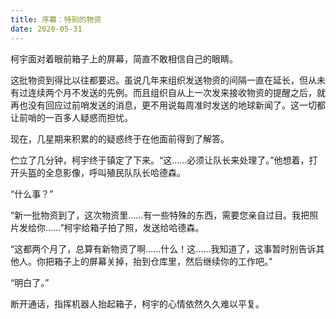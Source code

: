 ```yaml
---
title: 序幕：特别的物资
date: 2020-05-31
---
```


柯宇面对着眼前箱子上的屏幕，简直不敢相信自己的眼睛。

这批物资到得比以往都要迟。虽说几年来组织发送物资的间隔一直在延长，但从未有过连续两个月不发送的先例。而且组织自从上一次发来接收物资的提醒之后，就再也没有回应过前哨发送的消息，更不用说每周准时发送的地球新闻了。这一切都让前哨的一百多人疑惑而担忧。

现在，几星期来积累的的疑惑终于在他面前得到了解答。

伫立了几分钟，柯宇终于镇定了下来。“这……必须让队长来处理了。”他想着，打开头盔的全息影像，呼叫殖民队队长哈德森。

“什么事？”

“新一批物资到了，这次物资里……有一些特殊的东西，需要您亲自过目。我把照片发给你……”柯宇给箱子拍了照，发送给哈德森。

“这都两个月了，总算有新物资了啊……什么！这……我知道了，这事暂时别告诉其他人。你把箱子上的屏幕关掉，抬到仓库里，然后继续你的工作吧。”

“明白了。”

断开通话，指挥机器人抬起箱子，柯宇的心情依然久久难以平复。
